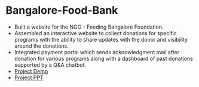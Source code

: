 # Bangalore-Food-Bank

- Built a website for the NGO - Feeding Bangalore Foundation.
- Assembled an interactive website to collect donations for specific programs with the ability to share updates with the donor 
  and visibility around the donations.
- Integrated payment portal which sends acknowledgment mail after donation for various programs along with a dashboard 
  of past donations supported by a Q&A chatbot.
- [Project Demo](https://youtu.be/Z0nXmBGmVY4 "Named link title")
- [Project PPT](https://docs.google.com/presentation/d/1hiyLetxV7OaqCpssLvv_lWhuY3w8-Aww/edit?usp=sharing&ouid=100948462538511833387&rtpof=true&sd=true "Named link title")
